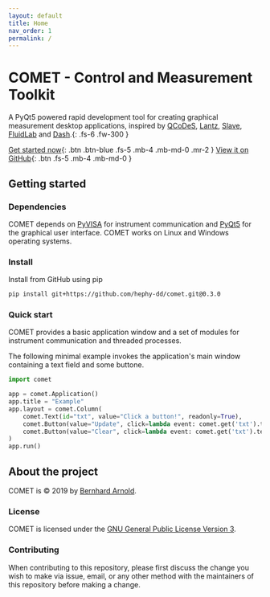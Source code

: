 ```yaml
---
layout: default
title: Home
nav_order: 1
permalink: /
---
```


# COMET - Control and Measurement Toolkit

A PyQt5 powered rapid development tool for creating graphical measurement desktop applications,
inspired by [QCoDeS](https://github.com/QCoDeS/Qcodes), [Lantz](https://github.com/LabPy/lantz),
[Slave](https://github.com/p3trus/slave), [FluidLab](https://github.com/fluiddyn/fluidlab) and
[Dash](https://github.com/plotly/dash).{: .fs-6 .fw-300 }

[Get started now](#getting-started){: .btn .btn-blue .fs-5 .mb-4 .mb-md-0 .mr-2 } [View it on GitHub](https://github.com/hephy-dd/comet){: .btn .fs-5 .mb-4 .mb-md-0 }

## Getting started

### Dependencies

COMET depends on [PyVISA](https://pyvisa.readthedocs.io/en/latest/) for instrument
communication and [PyQt5](https://www.riverbankcomputing.com/software/pyqt/intro) for the
graphical user interface. COMET works on Linux and Windows operating systems.

### Install

Install from GitHub using pip

```bash
pip install git+https://github.com/hephy-dd/comet.git@0.3.0
```

### Quick start

COMET provides a basic application window and a set of modules for instrument communication
and threaded processes.

The following minimal example invokes the application's main window containing a text
field and some buttone.

```python
import comet

app = comet.Application()
app.title = "Example"
app.layout = comet.Column(
    comet.Text(id="txt", value="Click a button!", readonly=True),
    comet.Button(value="Update", click=lambda event: comet.get('txt').text = comet.time()),
    comet.Button(value="Clear", click=lambda event: comet.get('txt').text = None)
)
app.run()
```

## About the project

COMET is &copy; 2019 by [Bernhard Arnold](https://github.com/arnobaer/).

### License

COMET is licensed under the [GNU General Public License Version 3](https://github.com/hephy-dd/comet/tree/master/LICENSE).

### Contributing

When contributing to this repository, please first discuss the change you wish to make via issue,
email, or any other method with the maintainers of this repository before making a change.
